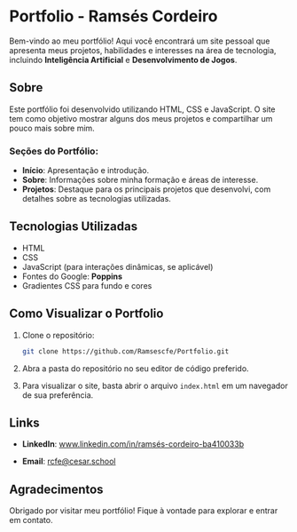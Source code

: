 # Portfolio - Ramsés Cordeiro

Bem-vindo ao meu portfólio! Aqui você encontrará um site pessoal que apresenta meus projetos, habilidades e interesses na área de tecnologia, incluindo **Inteligência Artificial** e **Desenvolvimento de Jogos**.

## Sobre

Este portfólio foi desenvolvido utilizando HTML, CSS e JavaScript. O site tem como objetivo mostrar alguns dos meus projetos e compartilhar um pouco mais sobre mim.

### Seções do Portfólio:
- **Início**: Apresentação e introdução.
- **Sobre**: Informações sobre minha formação e áreas de interesse.
- **Projetos**: Destaque para os principais projetos que desenvolvi, com detalhes sobre as tecnologias utilizadas.

## Tecnologias Utilizadas

- HTML
- CSS
- JavaScript (para interações dinâmicas, se aplicável)
- Fontes do Google: **Poppins**
- Gradientes CSS para fundo e cores

## Como Visualizar o Portfolio

1. Clone o repositório:
    ```bash
    git clone https://github.com/Ramsescfe/Portfolio.git
    ```

2. Abra a pasta do repositório no seu editor de código preferido.

3. Para visualizar o site, basta abrir o arquivo `index.html` em um navegador de sua preferência.

## Links

- **LinkedIn**: www.linkedin.com/in/ramsés-cordeiro-ba410033b


- **Email**: rcfe@cesar.school

## Agradecimentos

Obrigado por visitar meu portfólio! Fique à vontade para explorar e entrar em contato.
